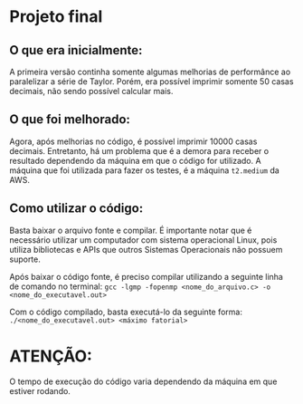 # Projeto final

## O que era inicialmente:

A primeira versão continha somente algumas melhorias de performânce ao paralelizar a série de Taylor.
Porém, era possível imprimir somente 50 casas decimais, não sendo possível calcular mais.

## O que foi melhorado:

Agora, após melhorias no código, é possível imprimir 10000 casas decimais.
Entretanto, há um problema que é a demora para receber o resultado dependendo da máquina em que o código for utilizado.
A máquina que foi utilizada para fazer os testes, é a máquina ```t2.medium``` da AWS.

## Como utilizar o código:

Basta baixar o arquivo fonte e compilar. É importante notar que é necessário utilizar um computador com sistema operacional Linux, pois utiliza bibliotecas e APIs que outros Sistemas Operacionais não possuem suporte.

Após baixar o código fonte, é preciso compilar utilizando a seguinte linha de comando no terminal:
```gcc -lgmp -fopenmp <nome_do_arquivo.c> -o <nome_do_executavel.out>```

Com o código compilado, basta executá-lo da seguinte forma:
```./<nome_do_executavel.out> <máximo fatorial>```

# ATENÇÃO:

O tempo de execução do código varia dependendo da máquina em que estiver rodando.

